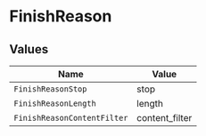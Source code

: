 # FinishReason


## Values

| Name                        | Value                       |
| --------------------------- | --------------------------- |
| `FinishReasonStop`          | stop                        |
| `FinishReasonLength`        | length                      |
| `FinishReasonContentFilter` | content_filter              |
